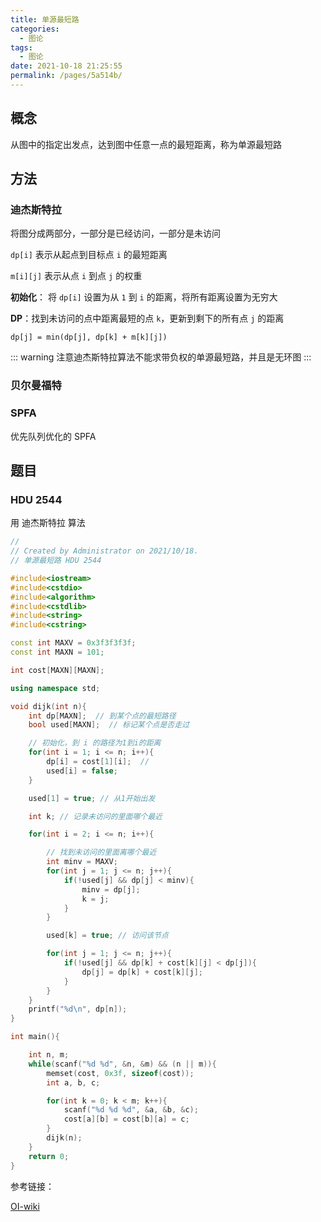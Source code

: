 ```yaml
---
title: 单源最短路
categories: 
  - 图论
tags: 
  - 图论
date: 2021-10-18 21:25:55
permalink: /pages/5a514b/
---
```


## 概念

从图中的指定出发点，达到图中任意一点的最短距离，称为单源最短路

## 方法

### 迪杰斯特拉

将图分成两部分，一部分是已经访问，一部分是未访问

`dp[i]` 表示从起点到目标点 `i` 的最短距离

`m[i][j]` 表示从点 `i` 到点 `j` 的权重 

**初始化**： 将 `dp[i]` 设置为从 `1` 到 `i` 的距离，将所有距离设置为无穷大

**DP**：找到未访问的点中距离最短的点 `k`，更新到剩下的所有点 `j` 的距离

`dp[j] = min(dp[j], dp[k] + m[k][j])`

::: warning 
注意迪杰斯特拉算法不能求带负权的单源最短路，并且是无环图
:::

### 贝尔曼福特



### SPFA

优先队列优化的 SPFA

## 题目

### HDU 2544

用 迪杰斯特拉 算法

```cpp
//
// Created by Administrator on 2021/10/18.
// 单源最短路 HDU 2544

#include<iostream>
#include<cstdio>
#include<algorithm>
#include<cstdlib>
#include<string>
#include<cstring>

const int MAXV = 0x3f3f3f3f;
const int MAXN = 101;

int cost[MAXN][MAXN];

using namespace std;

void dijk(int n){
    int dp[MAXN];  // 到某个点的最短路径
    bool used[MAXN];  // 标记某个点是否走过

    // 初始化，到 i 的路径为1到i的距离
    for(int i = 1; i <= n; i++){
        dp[i] = cost[1][i];  //
        used[i] = false;
    }

    used[1] = true; // 从1开始出发

    int k; // 记录未访问的里面哪个最近

    for(int i = 2; i <= n; i++){

        // 找到未访问的里面离哪个最近
        int minv = MAXV;
        for(int j = 1; j <= n; j++){
            if(!used[j] && dp[j] < minv){
                minv = dp[j];
                k = j;
            }
        }

        used[k] = true; // 访问该节点

        for(int j = 1; j <= n; j++){
            if(!used[j] && dp[k] + cost[k][j] < dp[j]){
                dp[j] = dp[k] + cost[k][j];
            }
        }
    }
    printf("%d\n", dp[n]);
}

int main(){

    int n, m;
    while(scanf("%d %d", &n, &m) && (n || m)){
        memset(cost, 0x3f, sizeof(cost));
        int a, b, c;

        for(int k = 0; k < m; k++){
            scanf("%d %d %d", &a, &b, &c);
            cost[a][b] = cost[b][a] = c;
        }
        dijk(n);
    }
    return 0;
}

```

参考链接：

[OI-wiki](https://oi-wiki.org/graph/shortest-path/#floyd)


